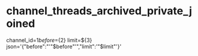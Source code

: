 # channel_threads_archived_private_joined 
 channel_id=${1} before=${2} limit=${3} json='{"before":"'"$before"'","limit":'"$limit"'}'
